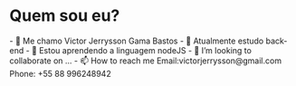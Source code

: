 <h1>Quem sou eu?</h1>
- 👋 Me chamo Victor Jerrysson Gama Bastos
- 👀 Atualmente estudo back-end
- 🌱 Estou aprendendo a linguagem nodeJS
- 💞️ I’m looking to collaborate on ...
- 📫 How to reach me Email:victorjerrysson@gmail.com Phone: +55 88 996248942

<!---
victor-JGB/victor-JGB is a ✨ special ✨ repository because its `README.md` (this file) appears on your GitHub profile.
You can click the Preview link to take a look at your changes.
--->
